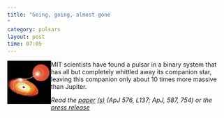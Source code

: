 ```yaml
---
title: "Going, going, almost gone
"
category: pulsars
layout: post
time: 07:05
---
```

<!-- header generated from blosxom format post; make_header.pl 23.1.2022 -->
<p>
<!-- created by convert.pl on Tue Jan 31 01:08:37 EST 2012 -->
<!-- converted from ../2002/05/going-going-almost-gone.html -->
<!-- Post timestamp Friday, May 24, 2002 3:05 PM -->
<!-- touch -t 200205241505 -->
<!-- Labels: 2002, papers, press, pulsars -->
      <img src="/images/pulsarsm.jpg" align="left">
MIT scientists have found a pulsar in a binary system that has all but completely whittled away its companion star, leaving this companion only about 10 times more massive than Jupiter.<p>
<em>Read the <a href="http://arXiv.org/abs/astro-ph/0206493">paper</a>
<a href="http://arXiv.org/abs/astro-ph/0208543">(s)</a> (ApJ 576, L137; ApJ, 587, 754) or the 
<a href="http://web.mit.edu/newsoffice/nr/2002/pulsars2.html">press release</a>
</em>

